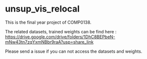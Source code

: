 # unsup_vis_relocal

This is the final year project of COMP0138. 

The related datasets, trained weights can be find here : https://drive.google.com/drive/folders/1DhC8BEPbeN-mNw43tn7zqYxmNBbr9raA?usp=share_link

Please send a issue if you can not access the datasets and weights.
